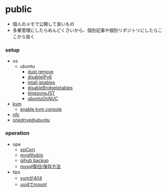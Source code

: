 public
===

* 個人のメモで公開して良いもの
* 多重管理にしたらめんどくさいから、個別記事や個別リポジトリにしたらここから抜く


### setup

* os
	* ubuntu
		* [dust remove](./setup/removeDust.md)
		* [disableIPv6](./setup/disableIPv6.md)
		* [intall iptables](./setup/installIptables.md)
		* [disableBridgeIptables](./setup/disableBridgeIptables.md)
		* [timezoneJST](./setup/timezoneJST.md)
		* [ubuntuOnNUC](./setup/ubuntu.md)
* [kvm](./setup/kvm.md)
	* [enable kvm console](./setup/kvm_console.md)
* [nfs](./setup/nfs.md)
* [onedrive@ubuntu](./setup/onedriveAtUbuntu.md)

### operation

* ope
	* [sslCert](./ope/sslcert.md)
	* [mygithubio](./ope/mygithubio.md)
	* [gihub backup](./ope/github_backup.md)
	* [mysql復旧/保存方法](./ope/recovery_mysqldb.md)
* tips
	* [yumが404](./ope/yum404.md)
	* [uuidでmount](./ope/uuidMount.md)
